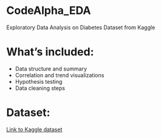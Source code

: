 # CodeAlpha_EDA
Exploratory Data Analysis on Diabetes Dataset from Kaggle
# What’s included:
- Data structure and summary
- Correlation and trend visualizations
- Hypothesis testing
- Data cleaning steps

# Dataset:
[Link to Kaggle dataset](/kaggle/input/diabetes-prediction-dataset/diabetes_dataset.csv) 
